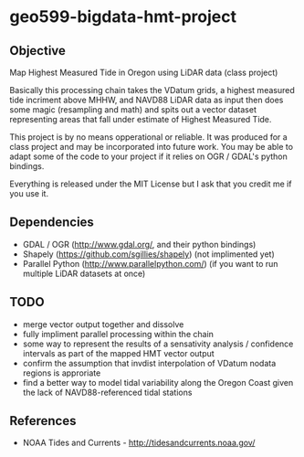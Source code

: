 geo599-bigdata-hmt-project
==========================

Objective
----------------------------

Map Highest Measured Tide in Oregon using LiDAR data (class project)

Basically this processing chain takes the VDatum grids, a highest measured tide incriment
above MHHW, and NAVD88 LiDAR data as input then does some magic (resampling and math) and spits out a
vector dataset representing areas that fall under estimate of Highest Measured Tide.

This project is by no means opperational or reliable. It was produced for a class project
and may be incorporated into future work. You may be able to adapt some of the code to your project
if it relies on OGR / GDAL's python bindings.

Everything is released under the MIT License but I ask that you credit me if you use it.


Dependencies
----------------------------
*   GDAL / OGR (http://www.gdal.org/, and their python bindings)
*   Shapely (https://github.com/sgillies/shapely) (not implimented yet)
*   Parallel Python (http://www.parallelpython.com/) (if you want to run multiple LiDAR datasets at once)


TODO
---------------------------- 
*   merge vector output together and dissolve
*   fully impliment parallel processing within the chain
*   some way to represent the results of a sensativity analysis / confidence intervals as part of the mapped HMT vector output
*   confirm the assumption that invdist interpolation of VDatum nodata regions is approriate
*   find a better way to model tidal variability along the Oregon Coast given the lack of NAVD88-referenced tidal stations

References
---------------------------- 
*   NOAA Tides and Currents - http://tidesandcurrents.noaa.gov/
